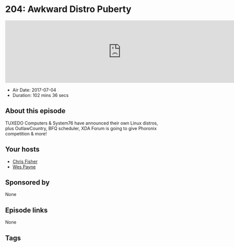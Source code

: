 # 204: Awkward Distro Puberty

<iframe src="https://player.fireside.fm/v2/RUkczH-V+E2WVuaF4?theme=dark" width="740" height="200" frameborder="0" scrolling="no"></iframe>

* Air Date: 2017-07-04
* Duration: 102 mins 36 secs

## About this episode

TUXEDO Computers & System76 have announced their own Linux distros, plus OutlawCountry, BFQ scheduler, XDA Forum is going to give Phoronix competition & more!

## Your hosts
* [Chris Fisher](https://linuxunplugged.com/hosts/chrislas)
* [Wes Payne](https://linuxunplugged.com/hosts/wes)

## Sponsored by

None



## Episode links

None



## Tags

